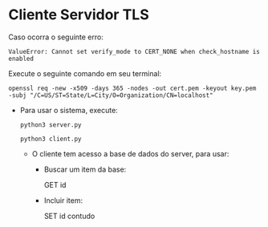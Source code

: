 # Cliente Servidor TLS

Caso ocorra o seguinte erro:

    ValueError: Cannot set verify_mode to CERT_NONE when check_hostname is enabled

Execute o seguinte comando em seu terminal:

    openssl req -new -x509 -days 365 -nodes -out cert.pem -keyout key.pem -subj "/C=US/ST=State/L=City/O=Organization/CN=localhost"

* Para usar o sistema, execute:

    `python3 server.py`

    `python3 client.py`

    * O cliente tem acesso a base de dados do server, para usar:

        * Buscar um item da base:
        
            GET id

        * Incluir item:

            SET id contudo